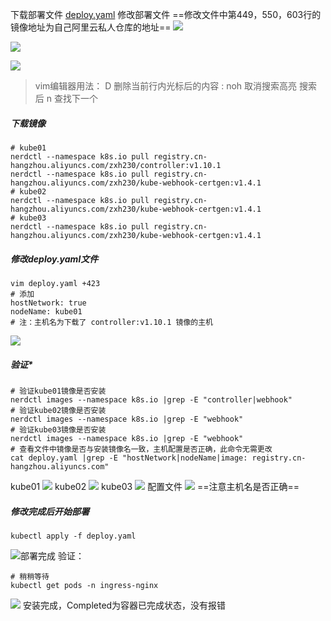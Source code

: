 下载部署文件
[deploy.yaml](https://gitee.com/zhaojiedong/work/blob/master/%E6%96%87%E4%BB%B6/deploy.yaml)
修改部署文件
==修改文件中第449，550，603行的镜像地址为自己阿里云私人仓库的地址==
![](https://gitee.com/zhaojiedong/img/raw/master/202407311447118.png)

![](https://gitee.com/zhaojiedong/img/raw/master/202407311447744.png)

![](https://gitee.com/zhaojiedong/img/raw/master/202407311447963.png)
>vim编辑器用法：
>D 删除当前行内光标后的内容
>: noh  取消搜索高亮
>搜索后 n 查找下一个
##### 下载镜像
```shell
# kube01
nerdctl --namespace k8s.io pull registry.cn-hangzhou.aliyuncs.com/zxh230/controller:v1.10.1
nerdctl --namespace k8s.io pull registry.cn-hangzhou.aliyuncs.com/zxh230/kube-webhook-certgen:v1.4.1
# kube02
nerdctl --namespace k8s.io pull registry.cn-hangzhou.aliyuncs.com/zxh230/kube-webhook-certgen:v1.4.1
# kube03
nerdctl --namespace k8s.io pull registry.cn-hangzhou.aliyuncs.com/zxh230/kube-webhook-certgen:v1.4.1
```
##### 修改deploy.yaml文件
```shell
vim deploy.yaml +423
# 添加
hostNetwork: true
nodeName: kube01
# 注：主机名为下载了 controller:v1.10.1 镜像的主机
```
![](https://gitee.com/zhaojiedong/img/raw/master/202407311503183.png)
##### 验证*
```shell
# 验证kube01镜像是否安装
nerdctl images --namespace k8s.io |grep -E "controller|webhook"
# 验证kube02镜像是否安装
nerdctl images --namespace k8s.io |grep -E "webhook"
# 验证kube03镜像是否安装
nerdctl images --namespace k8s.io |grep -E "webhook"
# 查看文件中镜像是否与安装镜像名一致，主机配置是否正确，此命令无需更改
cat deploy.yaml |grep -E "hostNetwork|nodeName|image: registry.cn-hangzhou.aliyuncs.com"
```
kube01
![](https://gitee.com/zhaojiedong/img/raw/master/202407311519178.png)
kube02
![](https://gitee.com/zhaojiedong/img/raw/master/202407311520031.png)
kube03
![](https://gitee.com/zhaojiedong/img/raw/master/202407311521183.png)
配置文件
![](https://gitee.com/zhaojiedong/img/raw/master/202407311521079.png)
==注意主机名是否正确==
##### 修改完成后开始部署
```shell
kubectl apply -f deploy.yaml
```
![](https://gitee.com/zhaojiedong/img/raw/master/202407311505895.png '部署完成')
验证：
```shell
# 稍稍等待
kubectl get pods -n ingress-nginx
```
![](https://gitee.com/zhaojiedong/img/raw/master/202407311524756.png)
安装完成，Completed为容器已完成状态，没有报错